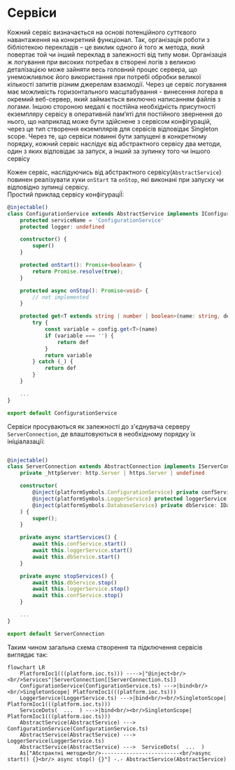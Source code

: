 # Сервіси

Кожний сервіс визначається на основі потенційного суттєвого навантаження на конкретний функціонал.
Так, організація роботи з бібліотекою перекладів – це виклик одного й того ж метода,
який повертає той чи інший переклад в залежності від типу мови.
Організація ж логування при високих потребах в створені логів з великою деталізацією може зайняти весь
головний процес сервера, що унеможливлює його використання при потребі обробки великої кількості запитів різним джерелам взаємодії.
Через це сервіс логування має можливість горизонтального масштабування  - винесення логера в окремий веб-сервер, який займається виключно написанням файлів з логами.
Іншою стороною медалі є постійна необхідність присутності екземпляру сервісу в оперативній пам’яті для постійного
звернення до нього, що наприклад може бути здійснене з сервісом конфігурацій, через це тип створення екземплярів для сервісів відповідає Singleton scope.
Через те, що сервіси повинні бути запущені в конкретному порядку, кожний сервіс наслідує
від абстрактного сервісу два методи, один з яких відповідає за запуск, а інший за зупинку того чи іншого сервісу




Кожен сервіс, наслідуючись від абстрактного сервісу(`AbstractService`) повинен реалізувати хуки `onStart` та `onStop`, які
виконані при запуску чи відповідно зупинці сервісу. <br/>
Простий приклад сервісу конфігураціЇ:

```typescript
@injectable()
class ConfigurationService extends AbstractService implements IConfigurationService {
    protected serviceName = 'ConfigurationService'
    protected logger: undefined

    constructor() {
        super()
    }

    protected onStart(): Promise<boolean> {
        return Promise.resolve(true);
    }

    protected async onStop(): Promise<void> {
        // not implemented
    }

    protected get<T extends string | number | boolean>(name: string, def?: string | number | boolean): string | number | boolean | undefined {
        try {
            const variable = config.get<T>(name)
            if (variable === '') {
                return def
            }
            return variable
        } catch (_) {
            return def
        }
    }

    ...
}

export default ConfigurationService
```

Сервіси просуваються як залежності до з'єднувача серверу `ServerConnection`, де влаштовуються в необхідному порядку їх ініціалазації:

```typescript

@injectable()
class ServerConnection extends AbstractConnection implements IServerConnection {
    private _httpServer: http.Server | https.Server | undefined

    constructor(
        @inject(platformSymbols.ConfigurationService) private confService: IConfigurationService,
        @inject(platformSymbols.LoggerService) protected loggerService: ILoggerService,
        @inject(platformSymbols.DatabaseService) private dbService: IDatabaseService,
    ) {
        super();
    }

    private async startServices() {
        await this.confService.start()
        await this.loggerService.start()
        await this.dbService.start()
    }

    private async stopServices() {
        await this.dbService.stop()
        await this.loggerService.stop()
        await this.confService.stop()
    }

    ...
}

export default ServerConnection
```

Таким чином загальна схема створення та підключення сервісів виглядає так:


```mermaid
flowchart LR
    PlatformIoc1(((platform.ioc.ts))) ---->|"@inject<br/><br/>Services"|ServerConnection[[ServerConnection.ts]]
    ConfigurationService(ConfigurationService.ts) --->|bind<br/><br/>SingletonScope| PlatformIoc1(((platform.ioc.ts)))
    LoggerService(LoggerService.ts) --->|bind<br/><br/>SingletonScope| PlatformIoc1(((platform.ioc.ts)))
    ServiceDots(  ...  ) --->|bind<br/><br/>SingletonScope| PlatformIoc1(((platform.ioc.ts)))
    AbstractService(AbstractService) ---> ConfigurationService(ConfigurationService.ts)
    AbstractService(AbstractService) ---> LoggerService(LoggerService.ts)
    AbstractService(AbstractService) --->  ServiceDots(  ...  )
    As["Абстрактні методи<br/>-------------------------<br/>async start() {}<br/> async stop() {}"] -.- AbstractService(AbstractService)
```